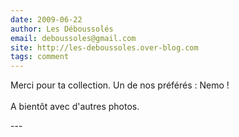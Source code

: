 ```yaml
---
date: 2009-06-22
author: Les Déboussolés
email: deboussoles@gmail.com
site: http://les-deboussoles.over-blog.com
tags: comment
---
```


<p>Merci pour ta collection. Un de nos préférés : Nemo !<br />
<br />
A bientôt avec d'autres photos.</p>
---